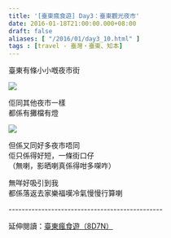 ```yaml
---
title: '[臺東瘋食遊] Day3：臺東觀光夜市'
date: 2016-01-18T21:00:00.000+08:00
draft: false
aliases: [ "/2016/01/day3_10.html" ]
tags : [travel - 臺灣・臺東、知本]
---
```


臺東有條小小嘅夜市街  

![](/images/taitung3l.jpg)

佢同其他夜市一樣  
都係有攤檔有燈  

![](/images/taitung3l1.jpg)

但係又同好多夜市唔同  
佢只係得好短，一條街口仔  
（無喇，影晒喇真係得咁多㗎咋）  
  
無咩好吸引到我  
都係落返去家樂福嘆冷氣慢慢行算喇  
  
\-----------------------------------------------  
  
延伸閱讀：[臺東瘋食遊（8D7N）](https://hidie.net/taitung8d7n/)
